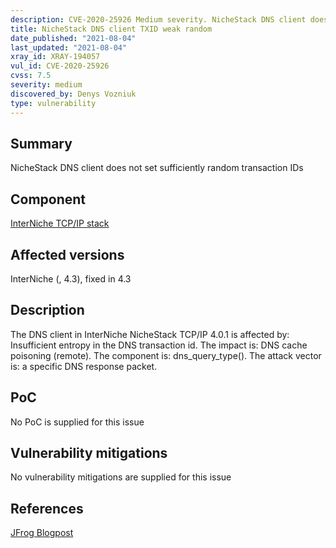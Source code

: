 ```yaml
---
description: CVE-2020-25926 Medium severity. NicheStack DNS client does not set sufficiently random transaction IDs
title: NicheStack DNS client TXID weak random
date_published: "2021-08-04"
last_updated: "2021-08-04"
xray_id: XRAY-194057
vul_id: CVE-2020-25926
cvss: 7.5
severity: medium
discovered_by: Denys Vozniuk
type: vulnerability
---
```

## Summary
NicheStack DNS client does not set sufficiently random transaction IDs

## Component

[InterNiche TCP/IP stack](https://www.hcc-embedded.com/products/networking/tcpip-applications)

## Affected versions

InterNiche (, 4.3), fixed in 4.3

## Description

The DNS client in InterNiche NicheStack TCP/IP 4.0.1 is affected by: Insufficient entropy in the DNS transaction id. The impact is: DNS cache poisoning (remote). The component is: dns_query_type(). The attack vector is: a specific DNS response packet.

## PoC

No PoC is supplied for this issue

## Vulnerability mitigations

No vulnerability mitigations are supplied for this issue

## References

[JFrog Blogpost](https://jfrog.com/blog/infrahalt-14-new-security-vulnerabilities-found-in-nichestack/)
